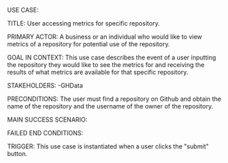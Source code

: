 USE CASE:

TITLE:
User accessing metrics for specific repository.

PRIMARY ACTOR:
A business or an individual who would like to view metrics of a repository for potential use of the repository.

GOAL IN CONTEXT:
This use case describes the event of a user inputting the repository they would like to see the metrics for and receiving the results of what metrics are available for that specific repository.

STAKEHOLDERS:
-GHData

PRECONDITIONS:
The user must find a repository on Github and obtain the name of the repository and the username of the owner of the repository.

MAIN SUCCESS SCENARIO:


FAILED END CONDITIONS:


TRIGGER:
This use case is instantiated when a user clicks the "submit" button.
